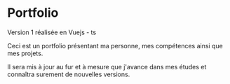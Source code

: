 # Portfolio
Version 1 réalisée en Vuejs - ts

Ceci est un portfolio présentant ma personne, mes compétences ainsi que mes projets.

Il sera mis à jour au fur et à mesure que j'avance dans mes études et connaîtra surement de nouvelles versions.
